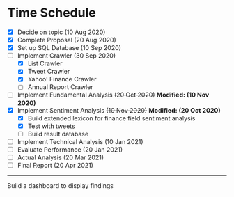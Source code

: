 # Time Schedule
- [x] Decide on topic (10 Aug 2020)
- [x] Complete Proposal (20 Aug 2020)
- [x] Set up SQL Database (10 Sep 2020)
- [ ] Implement Crawler (30 Sep 2020)
  - [x] List Crawler
  - [x] Tweet Crawler
  - [x] Yahoo! Finance Crawler
  - [ ] Annual Report Crawler
- [ ] Implement Fundamental Analysis ~~(20 Oct 2020)~~ **Modified: (10 Nov 2020)**
- [x] Implement Sentiment Analysis ~~(10 Nov 2020)~~ **Modified: (20 Oct 2020)**
  - [x] Build extended lexicon for finance field sentiment analysis
  - [x] Test with tweets
  - [ ] Build result database
- [ ] Implement Technical Analysis (10 Jan 2021)
- [ ] Evaluate Performance (20 Jan 2021)
- [ ] Actual Analysis (20 Mar 2021)
- [ ] Final Report (20 Apr 2021)

- - - - 
Build a dashboard to display findings
